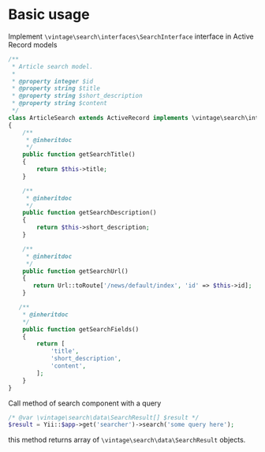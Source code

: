 Basic usage
===========

Implement `\vintage\search\interfaces\SearchInterface` interface in Active Record models

```php
/**
 * Article search model.
 * 
 * @property integer $id
 * @property string $title
 * @property string $short_description
 * @property string $content
 */
class ArticleSearch extends ActiveRecord implements \vintage\search\interfaces\SearchInterface
{
    /**
     * @inheritdoc
     */
    public function getSearchTitle()
    {
        return $this->title;
    }

    /**
     * @inheritdoc
     */
    public function getSearchDescription()
    {
        return $this->short_description;
    }

    /**
     * @inheritdoc
     */
    public function getSearchUrl()
    {
       return Url::toRoute['/news/default/index', 'id' => $this->id];
    }

   /**
    * @inheritdoc
    */
    public function getSearchFields()
    {
        return [
            'title',
            'short_description',
            'content',
        ];
    }
}
```

Call method of search component with a query

```php
/* @var \vintage\search\data\SearchResult[] $result */
$result = Yii::$app->get('searcher')->search('some query here');
```

this method returns array of `\vintage\search\data\SearchResult` objects.